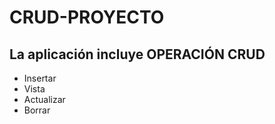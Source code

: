 # CRUD-PROYECTO

## La aplicación incluye OPERACIÓN CRUD
  * Insertar
  * Vista
  * Actualizar
  * Borrar



 
 
